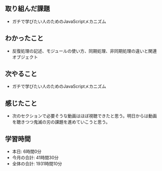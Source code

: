 ## 取り組んだ課題
- ガチで学びたい人のためのJavaScriptメカニズム
## わかったこと
- 反復処理の記述、モジュールの使い方、同期処理、非同期処理の違いと関連オブジェクト
## 次やること
- ガチで学びたい人のためのJavaScriptメカニズム
## 感じたこと
- 次のセクションで必要そうな動画はほぼ視聴できたと思う。明日からは動画を聴きつつ鬼滅の刃の課題を進めていこうと思う。
## 学習時間
- 本日: 6時間0分
- 今月の合計: 41時間30分
- 全体の合計: 1931時間10分
